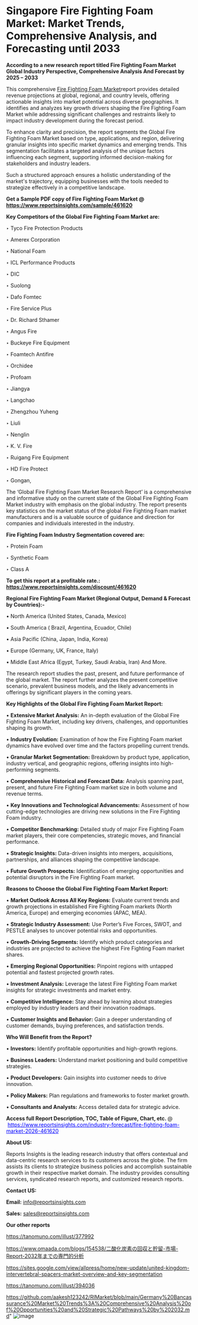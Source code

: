 # Singapore Fire Fighting Foam Market: Market Trends, Comprehensive Analysis, and Forecasting until 2033

<strong>According to a new research report titled Fire Fighting Foam Market Global Industry Perspective, Comprehensive Analysis And Forecast by 2025 – 2033</strong>

This comprehensive <a href=https://www.reportsinsights.com/sample/461620>Fire Fighting Foam Market</a>report provides detailed revenue projections at global, regional, and country levels, offering actionable insights into market potential across diverse geographies. It identifies and analyzes key growth drivers shaping the Fire Fighting Foam Market while addressing significant challenges and restraints likely to impact industry development during the forecast period.

To enhance clarity and precision, the report segments the Global Fire Fighting Foam Market based on type, applications, and region, delivering granular insights into specific market dynamics and emerging trends. This segmentation facilitates a targeted analysis of the unique factors influencing each segment, supporting informed decision-making for stakeholders and industry leaders.

Such a structured approach ensures a holistic understanding of the market's trajectory, equipping businesses with the tools needed to strategize effectively in a competitive landscape.

<strong>Get a Sample PDF copy of Fire Fighting Foam Market </strong><strong>@<a href=https://www.reportsinsights.com/sample/461620 style=color:#0000ff;> https://www.reportsinsights.com/sample/461620</a></strong></font>

<strong>Key Competitors of the Global Fire Fighting Foam Market are:</strong>

‣ Tyco Fire Protection Products

‣ Amerex Corporation

‣ National Foam

‣ ICL Performance Products

‣ DIC

‣ Suolong

‣ Dafo Fomtec

‣ Fire Service Plus

‣ Dr. Richard Sthamer

‣ Angus Fire

‣ Buckeye Fire Equipment

‣ Foamtech Antifire

‣ Orchidee

‣ Profoam

‣ Jiangya

‣ Langchao

‣ Zhengzhou Yuheng

‣ Liuli

‣ Nenglin

‣ K. V. Fire

‣ Ruigang Fire Equipment

‣ HD Fire Protect

‣ Gongan,

The ‘Global Fire Fighting Foam Market Research Report’ is a comprehensive and informative study on the current state of the Global Fire Fighting Foam Market industry with emphasis on the global industry. The report presents key statistics on the market status of the global Fire Fighting Foam market manufacturers and is a valuable source of guidance and direction for companies and individuals interested in the industry.

<strong>Fire Fighting Foam Industry Segmentation covered are:</strong>

‣ Protein Foam

‣ Synthetic Foam

‣ Class A

<strong>To get this report at a profitable rate.: <a href=https://www.reportsinsights.com/discount/461620 style=color:#0000ff;>https://www.reportsinsights.com/discount/461620</a></strong></font>

<strong>Regional Fire Fighting Foam Market (Regional Output, Demand &amp; Forecast by Countries):-</strong>

• North America (United States, Canada, Mexico)

• South America ( Brazil, Argentina, Ecuador, Chile)

• Asia Pacific (China, Japan, India, Korea)

• Europe (Germany, UK, France, Italy)

• Middle East Africa (Egypt, Turkey, Saudi Arabia, Iran) And More.

The research report studies the past, present, and future performance of the global market. The report further analyzes the present competitive scenario, prevalent business models, and the likely advancements in offerings by significant players in the coming years.

<strong>Key Highlights of the Global Fire Fighting Foam Market Report:</strong>

• <strong>Extensive Market Analysis:</strong> An in-depth evaluation of the Global Fire Fighting Foam Market, including key drivers, challenges, and opportunities shaping its growth.

• <strong>Industry Evolution:</strong> Examination of how the Fire Fighting Foam market dynamics have evolved over time and the factors propelling current trends.

• <strong>Granular Market Segmentation:</strong> Breakdown by product type, application, industry vertical, and geographic regions, offering insights into high-performing segments.

• <strong>Comprehensive Historical and Forecast Data:</strong> Analysis spanning past, present, and future Fire Fighting Foam market size in both volume and revenue terms.

• <strong>Key Innovations and Technological Advancements:</strong> Assessment of how cutting-edge technologies are driving new solutions in the Fire Fighting Foam industry.

• <strong>Competitor Benchmarking:</strong> Detailed study of major Fire Fighting Foam market players, their core competencies, strategic moves, and financial performance.

• <strong>Strategic Insights:</strong> Data-driven insights into mergers, acquisitions, partnerships, and alliances shaping the competitive landscape.

• <strong>Future Growth Prospects:</strong> Identification of emerging opportunities and potential disruptors in the Fire Fighting Foam market.

<strong>Reasons to Choose the Global Fire Fighting Foam Market Report:</strong>

• <strong>Market Outlook Across All Key Regions:</strong> Evaluate current trends and growth projections in established Fire Fighting Foam markets (North America, Europe) and emerging economies (APAC, MEA).

• <strong>Strategic Industry Assessment:</strong> Use Porter’s Five Forces, SWOT, and PESTLE analyses to uncover potential risks and opportunities.

• <strong>Growth-Driving Segments:</strong> Identify which product categories and industries are projected to achieve the highest Fire Fighting Foam market shares.

• <strong>Emerging Regional Opportunities:</strong> Pinpoint regions with untapped potential and fastest projected growth rates.

• <strong>Investment Analysis:</strong> Leverage the latest Fire Fighting Foam market insights for strategic investments and market entry.

• <strong>Competitive Intelligence:</strong> Stay ahead by learning about strategies employed by industry leaders and their innovation roadmaps.

• <strong>Customer Insights and Behavior:</strong> Gain a deeper understanding of customer demands, buying preferences, and satisfaction trends.

<strong>Who Will Benefit from the Report?</strong>

• <strong>Investors:</strong> Identify profitable opportunities and high-growth regions.

• <strong>Business Leaders:</strong> Understand market positioning and build competitive strategies.

• <strong>Product Developers:</strong> Gain insights into customer needs to drive innovation.

• <strong>Policy Makers:</strong> Plan regulations and frameworks to foster market growth.

• <strong>Consultants and Analysts:</strong> Access detailed data for strategic advice.
</ul>
<strong>Access full Report Description, TOC, Table of Figure, Chart, etc. </strong>@  <a href=https://www.reportsinsights.com/industry-forecast/fire-fighting-foam-market-2026-461620 style=color:#0000ff;>https://www.reportsinsights.com/industry-forecast/fire-fighting-foam-market-2026-461620</a></font>

<strong><strong>About US</strong>:</strong>

Reports Insights is the leading research industry that offers contextual and data-centric research services to its customers across the globe. The firm assists its clients to strategize business policies and accomplish sustainable growth in their respective market domain. The industry provides consulting services, syndicated research reports, and customized research reports.

<strong>Contact US:</strong>

<p class=""""><b>Email:</b> <a href=mailto:info@reportsinsights.com>info@reportsinsights.com</a></p>
<p class=""""><b>Sales:</b> <a href=mailto:sales@reportsinsights.com>sales@reportsinsights.com</a></p>

<strong>Our other reports</strong>

<a href=https://tanomuno.com/illust/377992>https://tanomuno.com/illust/377992</a>

<a href=https://www.omaada.com/blogs/154538/二酸化炭素の回収と貯留-市場-Report-2032年までの専門的分析>https://www.omaada.com/blogs/154538/二酸化炭素の回収と貯留-市場-Report-2032年までの専門的分析</a>

<a href=https://sites.google.com/view/allpress/home/new-update/united-kingdom-intervertebral-spacers-market-overview-and-key-segmentation>https://sites.google.com/view/allpress/home/new-update/united-kingdom-intervertebral-spacers-market-overview-and-key-segmentation</a>

<a href=https://tanomuno.com/illust/394036>https://tanomuno.com/illust/394036</a>

<a href=https://github.com/aakesh123242/RIMarket/blob/main/Germany%20Bancassurance%20Market%20Trends%3A%20Comprehensive%20Analysis%20of%20Opportunities%20and%20Strategic%20Pathways%20by%202032.md>https://github.com/aakesh123242/RIMarket/blob/main/Germany%20Bancassurance%20Market%20Trends%3A%20Comprehensive%20Analysis%20of%20Opportunities%20and%20Strategic%20Pathways%20by%202032.md</a>"
![image](https://github.com/user-attachments/assets/3b8e432f-5b8d-427e-8d58-1c159adc00f4)
